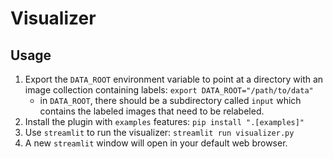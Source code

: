 # Visualizer

## Usage

1. Export the `DATA_ROOT` environment variable to point at a directory with an image collection containing labels: `export DATA_ROOT="/path/to/data"`
   - in `DATA_ROOT`, there should be a subdirectory called `input` which contains the labeled images that need to be relabeled.
2. Install the plugin with `examples` features: `pip install ".[examples]"`
3. Use `streamlit` to run the visualizer: `streamlit run visualizer.py`
4. A new `streamlit` window will open in your default web browser.
